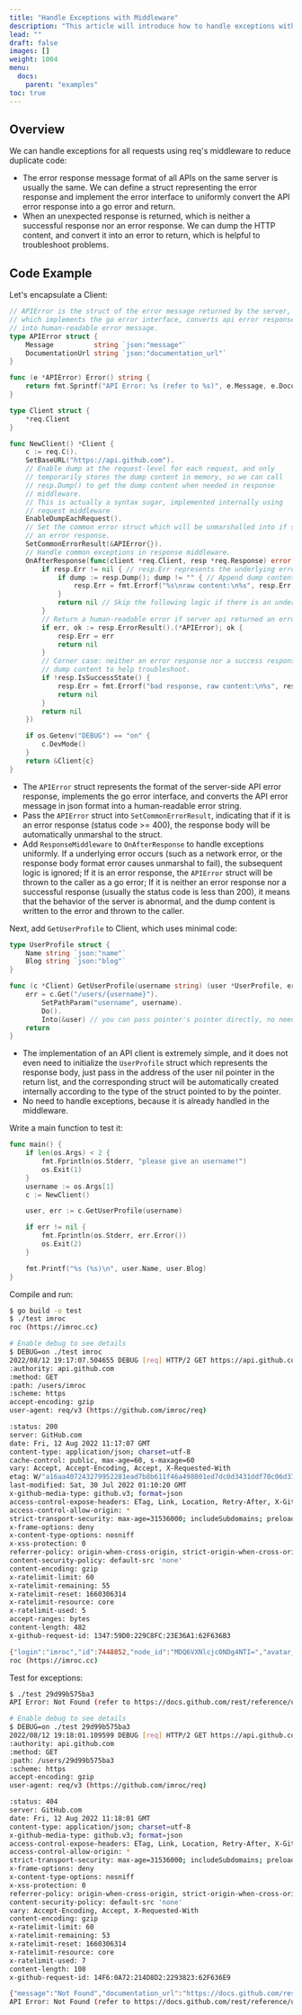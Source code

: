 ```yaml
---
title: "Handle Exceptions with Middleware"
description: "This article will introduce how to handle exceptions with middleware"
lead: ""
draft: false
images: []
weight: 1004
menu:
  docs:
    parent: "examples"
toc: true
---
```


## Overview

We can handle exceptions for all requests using req's middleware to reduce duplicate code:
* The error response message format of all APIs on the same server is usually the same. We can define a struct representing the error response and implement the error interface to uniformly convert the API error response into a go error and return.
* When an unexpected response is returned, which is neither a successful response nor an error response. We can dump the HTTP content, and convert it into an error to return, which is helpful to troubleshoot problems.

## Code Example

Let's encapsulate a Client:

```go
// APIError is the struct of the error message returned by the server,
// which implements the go error interface, converts api error response
// into human-readable error message.
type APIError struct {
    Message          string `json:"message"`
    DocumentationUrl string `json:"documentation_url"`
}

func (e *APIError) Error() string {
    return fmt.Sprintf("API Error: %s (refer to %s)", e.Message, e.DocumentationUrl)
}

type Client struct {
    *req.Client
}

func NewClient() *Client {
    c := req.C().
    SetBaseURL("https://api.github.com").
    // Enable dump at the request-level for each request, and only
    // temporarily stores the dump content in memory, so we can call
    // resp.Dump() to get the dump content when needed in response
    // middleware.
    // This is actually a syntax sugar, implemented internally using
    // request middleware
    EnableDumpEachRequest().
    // Set the common error struct which will be unmarshalled into if server returns
    // an error response.
    SetCommonErrorResult(&APIError{}).
    // Handle common exceptions in response middleware.
    OnAfterResponse(func(client *req.Client, resp *req.Response) error {
        if resp.Err != nil { // resp.Err represents the underlying error, e.g. network error, or unmarshal error (SetResult or SetError was invoked before).
            if dump := resp.Dump(); dump != "" { // Append dump content to original underlying error to help troubleshoot if request has been sent.
                resp.Err = fmt.Errorf("%s\nraw content:\n%s", resp.Err.Error(), resp.Dump())
            }
            return nil // Skip the following logic if there is an underlying error.
        }
        // Return a human-readable error if server api returned an error message.
        if err, ok := resp.ErrorResult().(*APIError); ok {
            resp.Err = err
            return nil
        }
        // Corner case: neither an error response nor a success response (e.g. status code < 200),
        // dump content to help troubleshoot.
        if !resp.IsSuccessState() {
            resp.Err = fmt.Errorf("bad response, raw content:\n%s", resp.Dump())
            return nil
        }
        return nil
    })

    if os.Getenv("DEBUG") == "on" {
        c.DevMode()
    }
    return &Client{c}
}
```

* The `APIError` struct represents the format of the server-side API error response, implements the go error interface, and converts the API error message in json format into a human-readable error string.
* Pass the `APIError` struct into `SetCommonErrorResult`, indicating that if it is an error response (status code >= 400), the response body will be automatically unmarshal to the struct.
* Add `ResponseMiddleware` to `OnAfterResponse` to handle exceptions uniformly. If a underlying error occurs (such as a network error, or the response body format error causes unmarshal to fail), the subsequent logic is ignored; If it is an error response, the `APIError` struct will be thrown to the caller as a go error; If it is neither an error response nor a successful response (usually the status code is less than 200), it means that the behavior of the server is abnormal, and the dump content is written to the error and thrown to the caller.

Next, add `GetUserProfile` to Client, which uses minimal code:

```go
type UserProfile struct {
	Name string `json:"name"`
	Blog string `json:"blog"`
}

func (c *Client) GetUserProfile(username string) (user *UserProfile, err error) {
	err = c.Get("/users/{username}").
		SetPathParam("username", username).
		Do().
		Into(&user) // you can pass pointer's pointer directly, no need to create object explicitly.
	return
}

```

* The implementation of an API client is extremely simple, and it does not even need to initialize the `UserProfile` struct which represents the response body, just pass in the address of the user nil pointer in the return list, and the corresponding struct will be automatically created internally according to the type of the struct pointed to by the pointer.
* No need to handle exceptions, because it is already handled in the middleware.

Write a main function to test it:

```go
func main() {
    if len(os.Args) < 2 {
        fmt.Fprintln(os.Stderr, "please give an username!")
        os.Exit(1)
    }
    username := os.Args[1]
    c := NewClient()

    user, err := c.GetUserProfile(username)

    if err != nil {
        fmt.Fprintln(os.Stderr, err.Error())
        os.Exit(2)
    }

    fmt.Printf("%s (%s)\n", user.Name, user.Blog)
}

```

Compile and run:

```bash
$ go build -o test
$ ./test imroc
roc (https://imroc.cc)

# Enable debug to see details
$ DEBUG=on ./test imroc
2022/08/12 19:17:07.504655 DEBUG [req] HTTP/2 GET https://api.github.com/users/imroc
:authority: api.github.com
:method: GET
:path: /users/imroc
:scheme: https
accept-encoding: gzip
user-agent: req/v3 (https://github.com/imroc/req)

:status: 200
server: GitHub.com
date: Fri, 12 Aug 2022 11:17:07 GMT
content-type: application/json; charset=utf-8
cache-control: public, max-age=60, s-maxage=60
vary: Accept, Accept-Encoding, Accept, X-Requested-With
etag: W/"a16aa407243279952281ead7b8b611f46a498001ed7dc0d3431ddf70c06d37ac"
last-modified: Sat, 30 Jul 2022 01:10:20 GMT
x-github-media-type: github.v3; format=json
access-control-expose-headers: ETag, Link, Location, Retry-After, X-GitHub-OTP, X-RateLimit-Limit, X-RateLimit-Remaining, X-RateLimit-Used, X-RateLimit-Resource, X-RateLimit-Reset, X-OAuth-Scopes, X-Accepted-OAuth-Scopes, X-Poll-Interval, X-GitHub-Media-Type, X-GitHub-SSO, X-GitHub-Request-Id, Deprecation, Sunset
access-control-allow-origin: *
strict-transport-security: max-age=31536000; includeSubdomains; preload
x-frame-options: deny
x-content-type-options: nosniff
x-xss-protection: 0
referrer-policy: origin-when-cross-origin, strict-origin-when-cross-origin
content-security-policy: default-src 'none'
content-encoding: gzip
x-ratelimit-limit: 60
x-ratelimit-remaining: 55
x-ratelimit-reset: 1660306314
x-ratelimit-resource: core
x-ratelimit-used: 5
accept-ranges: bytes
content-length: 482
x-github-request-id: 1347:59D0:229C8FC:23E36A1:62F636B3

{"login":"imroc","id":7448852,"node_id":"MDQ6VXNlcjc0NDg4NTI=","avatar_url":"https://avatars.githubusercontent.com/u/7448852?v=4","gravatar_id":"","url":"https://api.github.com/users/imroc","html_url":"https://github.com/imroc","followers_url":"https://api.github.com/users/imroc/followers","following_url":"https://api.github.com/users/imroc/following{/other_user}","gists_url":"https://api.github.com/users/imroc/gists{/gist_id}","starred_url":"https://api.github.com/users/imroc/starred{/owner}{/repo}","subscriptions_url":"https://api.github.com/users/imroc/subscriptions","organizations_url":"https://api.github.com/users/imroc/orgs","repos_url":"https://api.github.com/users/imroc/repos","events_url":"https://api.github.com/users/imroc/events{/privacy}","received_events_url":"https://api.github.com/users/imroc/received_events","type":"User","site_admin":false,"name":"roc","company":"Tencent","blog":"https://imroc.cc","location":"China","email":null,"hireable":true,"bio":"I'm roc","twitter_username":"imrocchan","public_repos":141,"public_gists":0,"followers":440,"following":157,"created_at":"2014-04-30T10:50:46Z","updated_at":"2022-07-30T01:10:20Z"}
roc (https://imroc.cc)
```

Test for exceptions:

```bash
$ ./test 29d99b575ba3
API Error: Not Found (refer to https://docs.github.com/rest/reference/users#get-a-user)

# Enable debug to see details
$ DEBUG=on ./test 29d99b575ba3
2022/08/12 19:18:01.109599 DEBUG [req] HTTP/2 GET https://api.github.com/users/29d99b575ba3
:authority: api.github.com
:method: GET
:path: /users/29d99b575ba3
:scheme: https
accept-encoding: gzip
user-agent: req/v3 (https://github.com/imroc/req)

:status: 404
server: GitHub.com
date: Fri, 12 Aug 2022 11:18:01 GMT
content-type: application/json; charset=utf-8
x-github-media-type: github.v3; format=json
access-control-expose-headers: ETag, Link, Location, Retry-After, X-GitHub-OTP, X-RateLimit-Limit, X-RateLimit-Remaining, X-RateLimit-Used, X-RateLimit-Resource, X-RateLimit-Reset, X-OAuth-Scopes, X-Accepted-OAuth-Scopes, X-Poll-Interval, X-GitHub-Media-Type, X-GitHub-SSO, X-GitHub-Request-Id, Deprecation, Sunset
access-control-allow-origin: *
strict-transport-security: max-age=31536000; includeSubdomains; preload
x-frame-options: deny
x-content-type-options: nosniff
x-xss-protection: 0
referrer-policy: origin-when-cross-origin, strict-origin-when-cross-origin
content-security-policy: default-src 'none'
vary: Accept-Encoding, Accept, X-Requested-With
content-encoding: gzip
x-ratelimit-limit: 60
x-ratelimit-remaining: 53
x-ratelimit-reset: 1660306314
x-ratelimit-resource: core
x-ratelimit-used: 7
content-length: 108
x-github-request-id: 14F6:0A72:214D8D2:2293823:62F636E9

{"message":"Not Found","documentation_url":"https://docs.github.com/rest/reference/users#get-a-user"}
API Error: Not Found (refer to https://docs.github.com/rest/reference/users#get-a-user)
```
